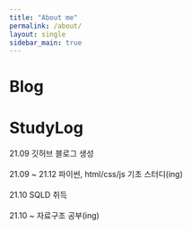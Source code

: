 ```yaml
---
title: "About me"
permalink: /about/
layout: single
sidebar_main: true
---
```


# Blog

# StudyLog

21.09 깃허브 블로그 생성  
<br>
21.09 ~ 21.12 파이썬, html/css/js 기초 스터디(ing)  
<br>
21.10 SQLD 취득  
<br>
21.10 ~ 자료구조 공부(ing)